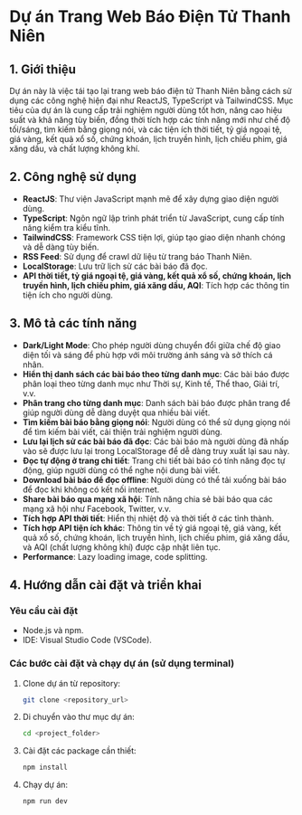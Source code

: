 # Dự án Trang Web Báo Điện Tử Thanh Niên

## 1. Giới thiệu

Dự án này là việc tái tạo lại trang web báo điện tử Thanh Niên bằng cách sử dụng các công nghệ hiện đại như ReactJS, TypeScript và TailwindCSS. Mục tiêu của dự án là cung cấp trải nghiệm người dùng tốt hơn, nâng cao hiệu suất và khả năng tùy biến, đồng thời tích hợp các tính năng mới như chế độ tối/sáng, tìm kiếm bằng giọng nói, và các tiện ích thời tiết, tỷ giá ngoại tệ, giá vàng, kết quả xổ số, chứng khoán, lịch truyền hình, lịch chiếu phim, giá xăng dầu, và chất lượng không khí.

## 2. Công nghệ sử dụng

-  **ReactJS**: Thư viện JavaScript mạnh mẽ để xây dựng giao diện người dùng.
-  **TypeScript**: Ngôn ngữ lập trình phát triển từ JavaScript, cung cấp tính năng kiểm tra kiểu tĩnh.
-  **TailwindCSS**: Framework CSS tiện lợi, giúp tạo giao diện nhanh chóng và dễ dàng tùy biến.
-  **RSS Feed**: Sử dụng để crawl dữ liệu từ trang báo Thanh Niên.
-  **LocalStorage**: Lưu trữ lịch sử các bài báo đã đọc.
-  **API thời tiết, tỷ giá ngoại tệ, giá vàng, kết quả xổ số, chứng khoán, lịch truyền hình, lịch chiếu phim, giá xăng dầu, AQI**: Tích hợp các thông tin tiện ích cho người dùng.

## 3. Mô tả các tính năng

-  **Dark/Light Mode**: Cho phép người dùng chuyển đổi giữa chế độ giao diện tối và sáng để phù hợp với môi trường ánh sáng và sở thích cá nhân.
-  **Hiển thị danh sách các bài báo theo từng danh mục**: Các bài báo được phân loại theo từng danh mục như Thời sự, Kinh tế, Thể thao, Giải trí, v.v.
-  **Phân trang cho từng danh mục**: Danh sách bài báo được phân trang để giúp người dùng dễ dàng duyệt qua nhiều bài viết.
-  **Tìm kiếm bài báo bằng giọng nói**: Người dùng có thể sử dụng giọng nói để tìm kiếm bài viết, cải thiện trải nghiệm người dùng.
-  **Lưu lại lịch sử các bài báo đã đọc**: Các bài báo mà người dùng đã nhấp vào sẽ được lưu lại trong LocalStorage để dễ dàng truy xuất lại sau này.
-  **Đọc tự động ở trang chi tiết**: Trang chi tiết bài báo có tính năng đọc tự động, giúp người dùng có thể nghe nội dung bài viết.
-  **Download bài báo để đọc offline**: Người dùng có thể tải xuống bài báo để đọc khi không có kết nối internet.
-  **Share bài báo qua mạng xã hội**: Tính năng chia sẻ bài báo qua các mạng xã hội như Facebook, Twitter, v.v.
-  **Tích hợp API thời tiết**: Hiển thị nhiệt độ và thời tiết ở các tỉnh thành.
-  **Tích hợp API tiện ích khác**: Thông tin về tỷ giá ngoại tệ, giá vàng, kết quả xổ số, chứng khoán, lịch truyền hình, lịch chiếu phim, giá xăng dầu, và AQI (chất lượng không khí) được cập nhật liên tục.
-  **Performance**: Lazy loading image, code splitting.

## 4. Hướng dẫn cài đặt và triển khai

### Yêu cầu cài đặt

-  Node.js và npm.
-  IDE: Visual Studio Code (VSCode).

### Các bước cài đặt và chạy dự án (sử dụng terminal)

1. Clone dự án từ repository:
   ```bash
   git clone <repository_url>
   ```
2. Di chuyển vào thư mục dự án:
   ```bash
   cd <project_folder>
   ```
3. Cài đặt các package cần thiết:
   ```bash
   npm install
   ```
4. Chạy dự án:
   ```bash
   npm run dev
   ```
